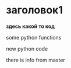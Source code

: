 # заголовок1

**здесь какой то код**

some python functions

new python code

there is info from master
